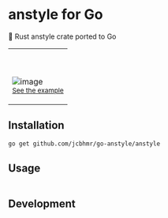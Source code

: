 # anstyle for Go

🦀 Rust anstyle crate ported to Go

<table align=center><td>

```go

```

<tr><td>

![image](https://github.com/jcbhmr/go-anstyle/assets/61068799/c81aefff-82e4-44b8-a54f-9b8409941ba6)<br>
<sup>[See the example](examples/dump-style)</sup>

</table>

## Installation

```sh
go get github.com/jcbhmr/go-anstyle/anstyle
```

## Usage

```go

```

<!-- <sub>📝 This project follows the [Go language binding for Rust](https://jcbhmr.me/Rust-Go/) recommendations.</sub> -->

## Development
